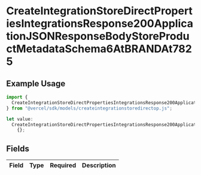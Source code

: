 # CreateIntegrationStoreDirectPropertiesIntegrationsResponse200ApplicationJSONResponseBodyStoreProductMetadataSchema6AtBRANDAt7825

## Example Usage

```typescript
import {
  CreateIntegrationStoreDirectPropertiesIntegrationsResponse200ApplicationJSONResponseBodyStoreProductMetadataSchema6AtBRANDAt7825,
} from "@vercel/sdk/models/createintegrationstoredirectop.js";

let value:
  CreateIntegrationStoreDirectPropertiesIntegrationsResponse200ApplicationJSONResponseBodyStoreProductMetadataSchema6AtBRANDAt7825 =
    {};
```

## Fields

| Field       | Type        | Required    | Description |
| ----------- | ----------- | ----------- | ----------- |